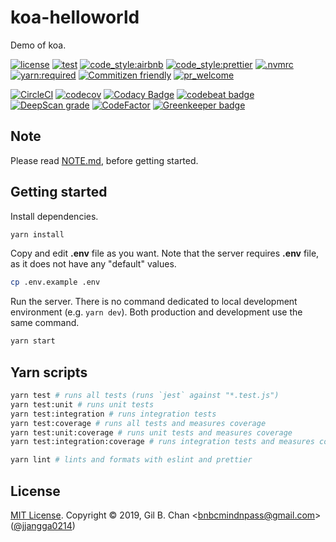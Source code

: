 # koa-helloworld

Demo of koa.

[![license](https://img.shields.io/badge/license-MIT-FF2281.svg?style=flat-square&labelColor=black)](./LICENSE)
[![test](https://img.shields.io/badge/test-jest-001437.svg?style=flat-square&labelColor=black)]()
[![code_style:airbnb](https://img.shields.io/badge/code_style-airbnb-F5D300.svg?style=flat-square&labelColor=black)](https://github.com/airbnb/javascript)
[![code_style:prettier](https://img.shields.io/badge/code_style-prettier-FFACFC.svg?style=flat-square&labelColor=black)](https://prettier.io/)
[![.nvmrc](https://img.shields.io/badge/.nvmrc-12-09FF33.svg?style=flat-square&labelColor=black)]()
[![yarn:required](https://img.shields.io/badge/yarn-required-00207F.svg?style=flat-square&labelColor=black)](https://yarnpkg.com/en/)
[![Commitizen friendly](https://img.shields.io/badge/commitizen-cz_conventional_changelog-brightgreen.svg?style=flat-square&labelColor=black)](http://commitizen.github.io/cz-cli/)
[![pr_welcome](https://img.shields.io/badge/PRs-welcome-08F7FE.svg?style=flat-square&labelColor=black)]()

[![CircleCI](https://circleci.com/gh/jjangga0214/koa-helloworld.svg?style=svg)](https://circleci.com/gh/jjangga0214/koa-helloworld)
[![codecov](https://codecov.io/gh/jjangga0214/koa-helloworld/branch/master/graph/badge.svg?style=flat-square&labelColor=black)](https://codecov.io/gh/jjangga0214/koa-helloworld)
[![Codacy Badge](https://api.codacy.com/project/badge/Grade/9f602a8d2d2a4ba3bb9bab0695247ac6)](https://app.codacy.com/app/jjangga0214/koa-helloworld?utm_source=github.com&utm_medium=referral&utm_content=jjangga0214/koa-helloworld&utm_campaign=Badge_Grade_Dashboard)
[![codebeat badge](https://codebeat.co/badges/e8c4d4c3-8c45-4a6b-83b4-457007ac6bf0)](https://codebeat.co/projects/github-com-jjangga0214-koa-helloworld-master)
[![DeepScan grade](https://deepscan.io/api/teams/4834/projects/6595/branches/55635/badge/grade.svg)](https://deepscan.io/dashboard#view=project&tid=4834&pid=6595&bid=55635)
[![CodeFactor](https://www.codefactor.io/repository/github/jjangga0214/koa-helloworld/badge)](https://www.codefactor.io/repository/github/jjangga0214/koa-helloworld)
[![Greenkeeper badge](https://badges.greenkeeper.io/jjangga0214/koa-helloworld.svg)](https://greenkeeper.io/)

## Note

Please read [NOTE.md](./NOTE.md), before getting started.

## Getting started

Install dependencies.

```bash
yarn install
```

Copy and edit **.env** file as you want. Note that the server requires **.env** file, as it does not have any "default" values.

```bash
cp .env.example .env
```

Run the server. There is no command dedicated to local development environment (e.g. `yarn dev`). Both production and development use the same command.

```bash
yarn start
```

## Yarn scripts

```bash
yarn test # runs all tests (runs `jest` against "*.test.js")
yarn test:unit # runs unit tests
yarn test:integration # runs integration tests
yarn test:coverage # runs all tests and measures coverage
yarn test:unit:coverage # runs unit tests and measures coverage
yarn test:integration:coverage # runs integration tests and measures coverage

yarn lint # lints and formats with eslint and prettier
```

## License

[MIT License](./LICENSE). Copyright &copy; 2019, Gil B. Chan <<bnbcmindnpass@gmail.com>> ([@jjangga0214](https://github.com/jjangga0214))
